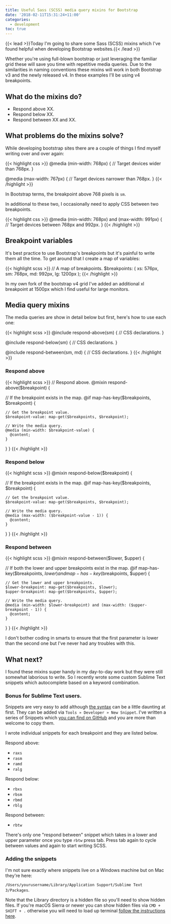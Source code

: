 ```yaml
---
title: Useful Sass (SCSS) media query mixins for Bootstrap
date: '2018-02-11T15:31:24+11:00'
categories:
  - development
toc: true
---
```

{{< lead >}}Today I'm going to share some Sass (SCSS) mixins which I've found helpful when developing Bootstrap websites.{{< /lead >}}

Whether you're using full-blown bootstrap or just leveraging the familiar grid these will save you time with repetitive media queries. Due to the similarities in naming conventions these mixins will work in both Bootstrap v3 and the newly released v4. In these examples I'll be using v4 breakpoints.

## What do the mixins do?

* Respond above XX.
* Respond below XX.
* Respond between XX and XX.

## What problems do the mixins solve?

While developing bootstrap sites there are a couple of things I find myself writing over and over again:

{{< highlight css >}}
@media (min-width: 768px) {
  // Target devices wider than 768px.
}

@media (max-width: 767px) {
  // Target devices narrower than 768px.
}
{{< /highlight >}}

In Bootstrap terms, the breakpoint above 768 pixels is <code>sm</code>.

In additional to these two, I occasionally need to apply CSS between two breakpoints.

{{< highlight css >}}
@media (min-width: 768px) and (max-width: 991px) {
  // Target devices between 768px and 992px.
}
{{< /highlight >}}

## Breakpoint variables

It's best practice to use Bootstrap's breakpoints but it's painful to write them all the time. To get around that I create a map of variables:

{{< highlight scss >}}
// A map of breakpoints.
$breakpoints: (
  xs: 576px,
  sm: 768px,
  md: 992px,
  lg: 1200px
);
{{< /highlight >}}

In my own fork of the bootstrap v4 grid I've added an additional xl breakpoint at 1500px which I find useful for large monitors.

## Media query mixins

The media queries are show in detail below but first, here's how to use each one:

{{< highlight scss >}}
@include respond-above(sm) {
  // CSS declarations.
}

@include respond-below(sm) {
  // CSS declarations.
}

@include respond-between(sm, md) {
  // CSS declarations.
}
{{< /highlight >}}

### Respond above

{{< highlight scss >}}
// Respond above.
@mixin respond-above($breakpoint) {

  // If the breakpoint exists in the map.
  @if map-has-key($breakpoints, $breakpoint) {

    // Get the breakpoint value.
    $breakpoint-value: map-get($breakpoints, $breakpoint);

    // Write the media query.
    @media (min-width: $breakpoint-value) {
      @content;
    }
  }
}
{{< /highlight >}}

### Respond below

{{< highlight scss >}}
@mixin respond-below($breakpoint) {

  // If the breakpoint exists in the map.
  @if map-has-key($breakpoints, $breakpoint) {

    // Get the breakpoint value.
    $breakpoint-value: map-get($breakpoints, $breakpoint);

    // Write the media query.
    @media (max-width: ($breakpoint-value - 1)) {
      @content;
    }
  }
}
{{< /highlight >}}

### Respond between

{{< highlight scss >}}
@mixin respond-between($lower, $upper) {

  // If both the lower and upper breakpoints exist in the map.
  @if map-has-key($breakpoints, $lower) and map-has-key($breakpoints, $upper) {

    // Get the lower and upper breakpoints.
    $lower-breakpoint: map-get($breakpoints, $lower);
    $upper-breakpoint: map-get($breakpoints, $upper);

    // Write the media query.
    @media (min-width: $lower-breakpoint) and (max-width: ($upper-breakpoint - 1)) {
      @content;
    }
  }
}
{{< /highlight >}}

I don't bother coding in smarts to ensure that the first parameter is lower than the second one but I've never had any troubles with this.

## What next?

I found these mixins super handy in my day-to-day work but they were still somewhat laborious to write. So I recently wrote some custom Sublime Text snippets which autocomplete based on a keyword combination.

### Bonus for Sublime Text users.

Snippets are very easy to add although [the syntax](http://sublimetext.info/docs/en/extensibility/snippets.html) can be a little daunting at first. They can be added via <code>Tools » Developer » New Snippet</code>. I've written a series of Snippets which [you can find on GitHub](https://github.com/lenymo/sublime-text-snippets) and you are more than welcome to copy them.

I wrote individual snippets for each breakpoint and they are listed below.

Respond above:
* <code>raxs</code>
* <code>rasm</code>
* <code>ramd</code>
* <code>ralg</code>

Respond below:
* <code>rbxs</code>
* <code>rbsm</code>
* <code>rbmd</code>
* <code>rblg</code>

Respond between:
* <code>rbtw</code>

There's only one "respond between" snippet which takes in a lower and upper parameter once you type <code>rbtw</code> press tab. Press tab again to cycle between values and again to start writing SCSS.

### Adding the snippets

I'm not sure exactly where snippets live on a Windows machine but on Mac they're here:

<code>/Users/yourusername/Library/Application Support/Sublime Text 3/Packages</code>.

Note that the Library directory is a hidden file so you'll need to show hidden files. If you're macOS Sierra or newer you can show hidden files via <code>CMD + SHIFT + .</code> otherwise you will need to load up terminal [follow the instructions here](https://ianlunn.co.uk/articles/quickly-showhide-hidden-files-mac-os-x-mavericks/).
